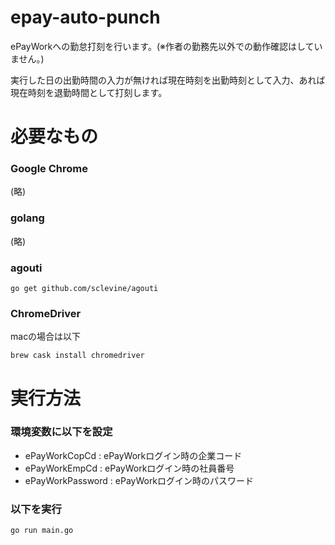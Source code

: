 # epay-auto-punch
ePayWorkへの勤怠打刻を行います。(※作者の勤務先以外での動作確認はしていません。)

実行した日の出勤時間の入力が無ければ現在時刻を出勤時刻として入力、あれば現在時刻を退勤時間として打刻します。

# 必要なもの
### Google Chrome

(略)

### golang

(略)

### agouti

```
go get github.com/sclevine/agouti
```

### ChromeDriver

macの場合は以下

```
brew cask install chromedriver
```

# 実行方法

### 環境変数に以下を設定

- ePayWorkCopCd : ePayWorkログイン時の企業コード
- ePayWorkEmpCd : ePayWorkログイン時の社員番号
- ePayWorkPassword : ePayWorkログイン時のパスワード

### 以下を実行

```
go run main.go
```
